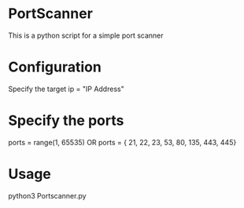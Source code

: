 # PortScanner
This is a python script for a simple port scanner

# Configuration
Specify the target
ip = "IP Address"

# Specify the ports
ports = range(1, 65535)
OR ports = { 21, 22, 23, 53, 80, 135, 443, 445}

# Usage
python3 Portscanner.py
